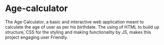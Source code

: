 # Age-calculator
The Age Calculator, a basic and interactive web application meant to calculate the age of user as per his birthdate. The using of HTML to build up structure, CSS for the styling and making functionality by JS, makes this project engaging user Friendly.
